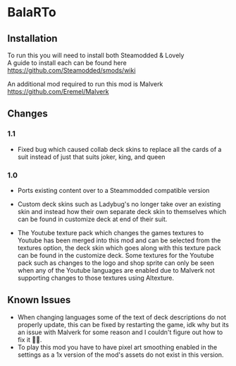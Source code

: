# BalaRTo

## Installation
To run this you will need to install both Steamodded & Lovely  
A guide to install each can be found here https://github.com/Steamodded/smods/wiki  

An additional mod required to run this mod is Malverk https://github.com/Eremel/Malverk  

## Changes
### 1.1
- Fixed bug which caused collab deck skins to replace all the cards of a suit instead of just that suits joker, king, and queen

### 1.0
- Ports existing content over to a Steammodded compatible version

- Custom deck skins such as Ladybug's no longer take over an existing skin and instead how their own separate deck skin to themselves which can be found in customize deck at end of their suit.

- The Youtube texture pack which changes the games textures to Youtube has been merged into this mod and can be selected from the textures option, the deck skin which goes along with this texture pack can be found in the customize deck. Some textures for the Youtube pack such as changes to the logo and shop sprite can only be seen when any of the Youtube languages are enabled due to Malverk not supporting changes to those textures using Altexture.

## Known Issues 
- When changing languages some of the text of deck descriptions do not properly update, this can be fixed by restarting the game, idk why but its an issue with Malverk for some reason and I couldn't figure out how to fix it 🤷‍♂️.
- To play this mod you have to have pixel art smoothing enabled in the settings as a 1x version of the mod's assets do not exist in this version.

